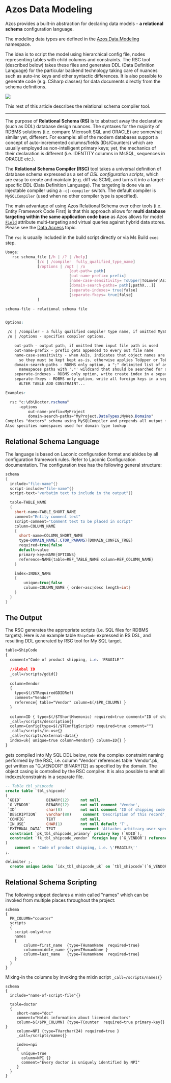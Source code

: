 ﻿# Azos Data Modeling

Azos provides a built-in abstraction for declaring data models - **a relational schema** configuration
language. 

The modeling data types are defined in the [Azos.Data.Modeling](./Modeling) namespace.

The idea is to script the model using hierarchical config file, nodes representing tables with child columns
 and constraints. The RSC tool (described below) takes these files and generates DDL (Data Definition Language)
for the particular backend technology taking care of nuances such as auto-inc keys and other syntactic differences.
It is also possible to generate code (e.g. CSharp classes) for data documents directly from the schema definitions.

<img src="/doc/img/rsc-1.svg">


This rest of this article describes the relational schema compiler tool.

---

The purpose of **Relational Schema (RS)** is to abstract away the declarative (such as DDL) database 
design nuances. The syntaxes for the majority of RDBMS solutions (i.e. compare Microsoft SQL and 
ORACLE) are somewhat similar yet, different. For example: all of the modern databases support a 
concept of auto-incremented columns/fields (IDs/Counters) which are usually employed as non-intelligent
primary keys; yet, the mechanics of their declaration is different (i.e. IDENTITY columns in MsSQL,
sequences in ORACLE etc.). 

The **Relational Schema Compiler (RSC)** tool takes a universal definition of database schema expressed 
as a set of *DSL configuration scripts*, which are easy to create and maintain (e.g. diff via SCM), 
and turns it into a target-specific DDL (Data Definition Language). The targeting is done via an 
injectable compiler using a `-c|-compiler` switch. The default compiler is `MySQLCompiler`
(used when no other compiler type is specified).

The main advantage of using Azos Relational Schema over other tools (i.e. Entity Framework Code First)
is that this approach allows for **multi database targeting within the same application code base**
as Azos allows for model [`Field`](Field.cs) attribute multi-targeting and virtual queries against hybrid data 
stores. Please see the [Data Access](/readme.md) topic. 

The `rsc` is usually included in the build script directly or via Ms Build `exec` step.


```css
Usage:
   rsc schema_file [/h | /? | /help]
              [/c | /compiler  fully_qualified_type_name]
              [/options | /opt | /o
                            [out-path= path]
                            [out-name-prefix= prefix]
                            [name-case-sensitivity= ToUpper|ToLower|AsIs]
                            [domain-search-paths= path[;pathX...]]
                            [separate-indexes= true|false]
                            [separate-fkeys= true|false]
              ]

schema-file - relational schema file


Options:

 /c | /compiler - a fully qualified compiler type name, if omitted MySQLCompiler is used
 /o | /options - specifies compiler options.

    out-path - output path, if omitted then input file path is used
    out-name-prefix - prefix gets appended to every out file name
    name-case-sensitivity - when AsIs, indicates that object names are case sensitive, 
      so they must be kept kept as-is, otherwise applies ToUpper or ToLower transform
    domain-search-paths - RDBMS only option, a ";" delimited list of assembly-qualified 
      namespaces paths with '.*' wildcard that should be searched for domain type names
    separate-indexes - RDBMS only option, write create index in a separate output
    separate-fkeys - RDBMS only option, write all foreign keys in a separate output using
      ALTER TABLE ADD CONSTRAINT...

Examples:

  rsc "c:\db\Doctor.rschema"
      -options
          out-name-prefix=MyProject
          domain-search-paths="MyProject.DataTypes;MyWeb.Domains" 
Compiles "doctors" schema using MySQLCompiler and prepends all output file names with "MyProject". 
Also specifies namespaces used for domain type lookup
```

## Relational Schema Language

The language is based on Laconic configuration format and abides by all configuration framework rules.
Refer to Laconic Configuration documentation.
The configuration tree has the following general structure:

```cs
schema
{
  include="file-name"{}
  script-include="file-name"{}
  script-text="verbatim text to include in the output"{}

  table=TABLE_NAME
  {
    short-name=TABLE_SHORT_NAME
    comment="Entity comment text"
    script-comment="Comment text to be placed in script"
    column=COLUMN_NAME
    {
      short-name=COLUMN_SHORT_NAME
      type=DOMAIN_NAME(.CTOR_PARAMS){DOMAIN_CONFIG_TREE}
      required=true|false
      default=value
      primary-key=NAME{OPTIONS}
      reference=NAME{table=REF_TABLE_NAME column=REF_COLUMN_NAME}
    }

    index=INDEX_NAME
    {
        unique=true|false
        column=COLUMN_NAME { order=asc|desc length=int}
    }
  }
}
```

## The Output

The RSC generates the appropriate scripts (i.e. SQL files for RDBMS targets). Here is an example table
`ShipCode` expressed in RS DSL, and resulting DDL generated by RSC tool for My SQL target.

```css
table=ShipCode
{
  comment="Code of product shipping, i.e. 'FRAGILE'"
  
  //Global ID
  _call=/scripts/gdid{}
  
  column=Vendor
  {
    type=$(/$TRequiredGDIDRef)
    comment="Vendor"
    reference{ table="Vendor" column=$(/$PK_COLUMN) }
  }
  
  column=ID { type=$(/$TShortMnemonic) required=true comment="ID of shipping code"}
  _call=/scripts/description{}
  column=Config{type=$(/$TConfigScript) required=true comment=""}
  _call=/scripts/in-use{}
  _call=/scripts/external-data{}
  index=uk{ unique=true column=Vendor{} column=ID{} }
}
```

gets compiled into My SQL DDL below, note the complex constraint naming performed by the RSC,
i.e. column 'Vendor' references table 'Vendor'.pk, get written as "G_VENDOR" BINARY(12) as specified
by the domain. The object casing is controlled by the RSC compiler. It is also possible to emit all 
indexes/constraints in a separate file.

```sql
-- Table tbl_shipcode
create table `tbl_shipcode`
(
 `GDID`           BINARY(12)     not null,
 `G_VENDOR`       BINARY(12)     not null comment 'Vendor',
 `ID`             char(8)        not null comment 'ID of shipping code',
 `DESCRIPTION`    varchar(80)     comment 'Description of this record',
 `CONFIG`         TEXT           not null,
 `IN_USE`         CHAR(1)        not null default 'T',
 `EXTERNAL_DATA`  TEXT            comment 'Attaches arbitrary user-specific external data',
  constraint `pk_tbl_shipcode_primary` primary key (`GDID`),
  constraint `fk_tbl_shipcode_vendor` foreign key (`G_VENDOR`) references `tbl_vendor`(`GDID`)
)
    comment = 'Code of product shipping, i.e. \'FRAGILE\''
;.

delimiter ;.
  create unique index `idx_tbl_shipcode_uk` on `tbl_shipcode`(`G_VENDOR`, `ID`);.
```



## Relational Schema Scripting

The following snippet declares a mixin called "names" which can be invoked from multiple places 
throughout the project:

```CSharp
schema
{
  PK_COLUMN="counter"
  scripts
  {
    script-only=true
    names
    {
        column=first_name  {type=THumanName  required=true}
        column=middle_name {type=THumanName }
        column=last_name   {type=THumanName  required=true}
    }
  }
}
```

Mixing-in the columns by invoking the mixin script `_call=/scripts/names{}` 

```CSharp
schema
{
  include="name-of-script-file"{}

  table=doctor
  {
     short-name="doc"
     comment="Holds information about licensed doctors"
     column=$(/$PK_COLUMN) {type=TCounter  required=true primary-key{} }
     column=NPI {type=TVarchar(24) required=true }
     _call=/scripts/names{}

     index=npi
     {
       unique=true
       column=NPI {}
       comment="Every doctor is uniquely identified by NPI"
     }
  }
}
```